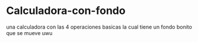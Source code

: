 # Calculadora-con-fondo
una calculadora con las 4 operaciones basicas la cual tiene un fondo bonito que se mueve uwu
